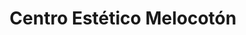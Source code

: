 ---
title: "Centro Estético Melocotón"
url: /la-linea-de-la-concepcion/centro-estetico-melocoton/
shop: Kosmetik
---